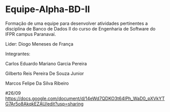 # Equipe-Alpha-BD-II
Formação de uma equipe para desenvolver atividades pertinentes a disciplina de Banco de Dados II do curso de Engenharia de Software do IFPR campus Paranavaí.

Lider: Diogo Meneses de França

Integrantes: 

Carlos Eduardo Mariano Garcia Pereira

Gilberto Reis Pereira De Souza Junior

Marcos Felipe Da Silva Ribeiro


#26/09
https://docs.google.com/document/d/14eWd7QDKO3t64lPh_WaD0_pXVkYTG7Ar5o8AkqkEZAU/edit?usp=sharing
